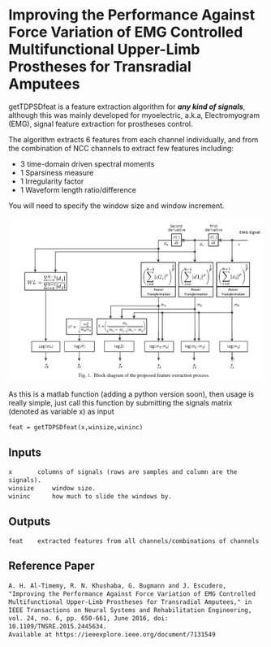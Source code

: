 Improving the Performance Against Force Variation of EMG Controlled Multifunctional Upper-Limb Prostheses for Transradial Amputees
==================================================================================================================================
getTDPSDfeat is a feature extraction algorithm for ***any kind of signals***, although this was mainly developed for myoelectric, a.k.a, Electromyogram (EMG), signal feature extraction for prostheses control. 

The algorithm extracts 6 features from each channel individually, and from the combination of NCC channels to extract few features including:

* 3 time-domain driven spectral moments 
* 1 Sparsiness measure
* 1 Irregularity factor
* 1 Waveform length ratio/difference
 

You will need to specify the window size and window increment. 

![Alt text](TDPSD.png?raw=true "TDPSD")

As this is a matlab function (adding a python version soon), then usage is really simple, just call this function by submitting the signals matrix (denoted as variable x) as input

	feat = getTDPSDfeat(x,winsize,wininc)

## Inputs
	x 		columns of signals (rows are samples and column are the signals).
	winsize 	window size.
	wininc		how much to slide the windows by.
	
## Outputs
	feat	extracted features from all channels/combinations of channels
	
## Reference Paper
	A. H. Al-Timemy, R. N. Khushaba, G. Bugmann and J. Escudero, "Improving the Performance Against Force Variation of EMG Controlled Multifunctional Upper-Limb Prostheses for Transradial Amputees," in IEEE Transactions on Neural Systems and Rehabilitation Engineering, vol. 24, no. 6, pp. 650-661, June 2016, doi: 10.1109/TNSRE.2015.2445634.
	Available at https://ieeexplore.ieee.org/document/7131549
